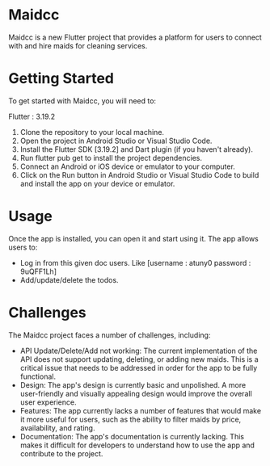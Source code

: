 # **Maidcc**


Maidcc is a new Flutter project that provides a platform for users to connect with and hire maids for cleaning services.


# **Getting Started**

To get started with Maidcc, you will need to:

Flutter : 3.19.2



1. Clone the repository to your local machine.
2. Open the project in Android Studio or Visual Studio Code.
3. Install the Flutter SDK [3.19.2] and Dart plugin (if you haven't already).
4. Run flutter pub get to install the project dependencies.
5. Connect an Android or iOS device or emulator to your computer.
6. Click on the Run button in Android Studio or Visual Studio Code to build and install the app on your device or emulator.

# **Usage**

Once the app is installed, you can open it and start using it. The app allows users to:

*  Log in from this given doc users. Like  [username : atuny0 password : 9uQFF1Lh]
*  Add/update/delete the todos. 


# **Challenges**

The Maidcc project faces a number of challenges, including:

* API Update/Delete/Add not working: The current implementation of the API does not support updating, deleting, or adding new maids. This is a critical issue that needs to be addressed in order for the app to be fully functional.
* Design: The app's design is currently basic and unpolished. A more user-friendly and visually appealing design would improve the overall user experience.
* Features: The app currently lacks a number of features that would make it more useful for users, such as the ability to filter maids by price, availability, and rating.
* Documentation: The app's documentation is currently lacking. This makes it difficult for developers to understand how to use the app and contribute to the project.



